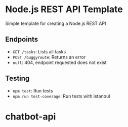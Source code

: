 # Node.js REST API Template
Simple template for creating a Node.js REST API

## Endpoints
* `GET /tasks`: Lists all tasks
* `POST /buggyroute`: Returns an error
* `null`: 404, endpoint requested does not exist

## Testing
* `npm test`: Run tests
* `npm run test-coverage`: Run tests with istanbul
# chatbot-api
